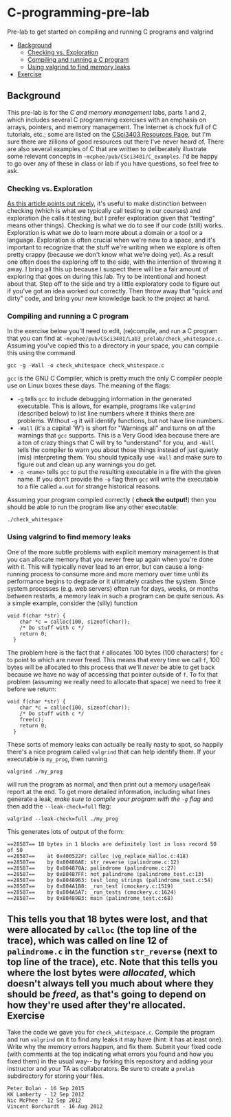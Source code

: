 # C-programming-pre-lab

Pre-lab to get started on compiling and running C programs and valgrind

-   [Background](#Background)
    -   [Checking vs. Exploration](#Checking_vs_Exploration)
    -   [Compiling and running a C program](#Compiling_and_running_a_C_progra)
    -   [Using valgrind to find memory leaks](#Using_valgrind_to_find_memory_le)
-   [Exercise](#Exercise)

Background
----------------------------------------

This pre-lab is for the _C and memory management_ labs, parts 1 and 2, 
which includes several C programming exercises with an emphasis on arrays, pointers,
and memory management. The Internet is chock full of C tutorials, etc.;
some are listed on the
[CSci3403 Resources Page](https://github.umn.edu/UMM-CSci3403-F15/Resources/wiki), but I'm
sure there are zillions of good resources out there I've never heard of.
There are also several examples of C that are written to deliberately
illustrate some relevant concepts in `~mcphee/pub/CSci3401/C_examples`.
I'd be happy to go over any of these in class or lab if you have
questions, so feel free to ask.

### Checking vs. Exploration

[As this article points out nicely](http://www.developsense.com/2009/08/testing-vs-checking.html),
it's useful to make distinction between checking (which is what we
typically call testing in our courses) and exploration (he calls it
testing, but I prefer exploration given that "testing" means other
things). Checking is what we do to see if our code (still) works.
Exploration is what we do to learn more about a domain or a tool or a
language. Exploration is often crucial when we're new to a space, and
it's important to recognize that the stuff we're writing when we explore
is often pretty crappy (because we don't know what we're doing yet). As
a result one often does the exploring off to the side, with the
intention of throwing it away. I bring all this up because I suspect
there will be a fair amount of exploring that goes on during this lab.
Try to be intentional and honest about that. Step off to the side and
try a little exploratory code to figure out if you've got an idea worked
out correctly. Then throw away that "quick and dirty" code, and bring
your new knowledge back to the project at hand.

### Compiling and running a C program

In the exercise below you'll need to edit, (re)compile, and run a C
program that you can find at
`~mcphee/pub/CSci3401/Lab3_prelab/check_whitespace.c`. Assuming you've
copied this to a directory in your space, you can compile this using the
command
``` {.syntaxHighlightingPlugin}
gcc -g -Wall -o check_whitespace check_whitespace.c
```

`gcc` is the GNU C Compiler, which is pretty much the only C compiler
people use on Linux boxes these days. The meaning of the flags:
-   `-g` tells `gcc` to include debugging information in the generated
    executable. This is allows, for example, programs like `valgrind`
    (described below) to list line numbers where it thinks there are
    problems. Without `-g` it will identify functions, but not have line
    numbers.
-   `-Wall` (it's a capital 'W') is short for "Warnings all" and turns
    on *all* the warnings that `gcc` supports. This is a Very Good Idea
    because there are a ton of crazy things that C will try to
    "understand" for you, and `-Wall` tells the compiler to warn you
    about those things instead of just quietly (mis) interpreting them.
    You should typically use `-Wall` and make sure to figure out and
    clean up any warnings you do get.
-   `-o <name>` tells `gcc` to put the resulting executable in a file
    with the given name. If you don't provide the `-o` flag then `gcc`
    will write the executable to a file called `a.out` for strange
    historical reasons.

Assuming your program compiled correctly ( **check the output!**) then you
should be able to run the program like any other executable:
```{bash}
./check_whitespace
```

### <span name="Using_valgrind_to_find_memory_le"></span> Using valgrind to find memory leaks

One of the more subtle problems with explicit memory management is that
you can allocate memory that you never free up again when you're done
with it. This will typically never lead to an error, but can cause a
long-running process to consume more and more memory over time until its
performance begins to degrade or it ultimately crashes the system. Since
system processes (e.g. web servers) often run for days, weeks, or months
between restarts, a memory leak in such a program can be quite serious.
As a simple example, consider the (silly) function
```{c}
void f(char *str) {
    char *c = calloc(100, sizeof(char));
    /* Do stuff with c */
    return 0;
  }
```

The problem here is the fact that `f` allocates 100 bytes (100
characters) for `c` to point to which are never freed. This means that
every time we call `f`, 100 bytes will be allocated to this process that
we'll *never* be able to get back because we have no way of accessing
that pointer outside of `f`. To fix that problem (assuming we really
need to allocate that space) we need to free it before we return:
``` {c}
void f(char *str) {
    char *c = calloc(100, sizeof(char));
    /* Do stuff with c */
    free(c);
    return 0;
  }
```

These sorts of memory leaks can actually be really nasty to spot, so
happily there's a nice program called `valgrind` that can help identify
them. If your executable is `my_prog`, then running
``` {bash}
valgrind ./my_prog
```

will run the program as normal, and then print out a memory usage/leak
report at the end. To get more detailed information, including what
lines generate a leak, *make sure to compile your program with the `-g`
flag* and then add the `--leak-check=full` flag:
``` {bash}
valgrind --leak-check=full ./my_prog
```

This generates lots of output of the form:

    ==28587== 18 bytes in 1 blocks are definitely lost in loss record 50 of 50
    ==28587==    at 0x400522F: calloc (vg_replace_malloc.c:418)
    ==28587==    by 0x80486AE: str_reverse (palindrome.c:12)
    ==28587==    by 0x804870A: palindrome (palindrome.c:27)
    ==28587==    by 0x80487FF: not_palindrome (palindrome_test.c:13)
    ==28587==    by 0x8048963: test_long_strings (palindrome_test.c:54)
    ==28587==    by 0x804A1B8: _run_test (cmockery.c:1519)
    ==28587==    by 0x804A5A7: _run_tests (cmockery.c:1624)
    ==28587==    by 0x80489B3: main (palindrome_test.c:68)

This tells you that 18 bytes were lost, and that were allocated by
`calloc` (the top line of the trace), which was called on line 12 of
`palindrome.c` in the function `str_reverse` (next to top line of the
trace), etc. Note that this tells you where the lost bytes were
*allocated*, which doesn't always tell you much about where they should
be *freed*, as that's going to depend on how they're used after they're
allocated.
<span name="Exercise"></span> Exercise
------------------------------------

Take the code we gave you for `check_whitespace.c`. Compile the program
and run `valgrind` on it to find any leaks it may have (hint: it has at
least one). Write why the memory errors happen, and fix them. Submit
your fixed code (with comments at the top indicating what errors you
found and how you fixed them) in the usual way-- by forking this repository and adding
your instructor and your TA as collaborators.  Be sure to create a `prelab` subdirectory
for storing your files.

```
Peter Dolan - 16 Sep 2015
KK Lamberty - 12 Sep 2012 
Nic McPhee - 12 Sep 2012 
Vincent Borchardt - 16 Aug 2012
```
